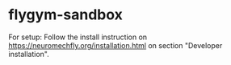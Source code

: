 # flygym-sandbox
For setup: Follow the install instruction on https://neuromechfly.org/installation.html  on section "Developer installation". 
